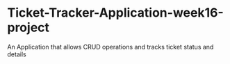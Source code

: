# Ticket-Tracker-Application-week16-project
An Application that allows CRUD operations and tracks ticket status and details
